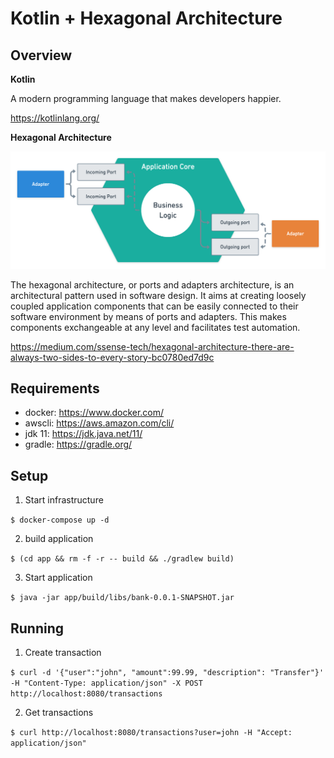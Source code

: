 # Kotlin + Hexagonal Architecture

## Overview

**Kotlin**

A modern programming language that makes developers happier.

https://kotlinlang.org/


**Hexagonal Architecture**

![alt text](assets/images/arch.png)

The hexagonal architecture, or ports and adapters architecture, is an architectural pattern used in software design. It aims at creating loosely coupled application components that can be easily connected to their software environment by means of ports and adapters. This makes components exchangeable at any level and facilitates test automation.

https://medium.com/ssense-tech/hexagonal-architecture-there-are-always-two-sides-to-every-story-bc0780ed7d9c


## Requirements
- docker: https://www.docker.com/
- awscli: https://aws.amazon.com/cli/
- jdk 11: https://jdk.java.net/11/
- gradle: https://gradle.org/


## Setup

1. Start infrastructure

`$ docker-compose up -d`

2. build application

`$ (cd app && rm -f -r -- build && ./gradlew build)`

3. Start application

`$ java -jar app/build/libs/bank-0.0.1-SNAPSHOT.jar`


## Running

1. Create transaction

`$ curl -d '{"user":"john", "amount":99.99, "description": "Transfer"}' -H "Content-Type: application/json" -X POST http://localhost:8080/transactions`

2. Get transactions

`$ curl http://localhost:8080/transactions?user=john -H "Accept: application/json"`
